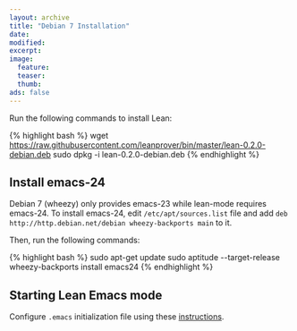 ```yaml
---
layout: archive
title: "Debian 7 Installation"
date:
modified:
excerpt:
image:
  feature:
  teaser:
  thumb:
ads: false
---
```


Run the following commands to install Lean:

{% highlight bash %}
wget https://raw.githubusercontent.com/leanprover/bin/master/lean-0.2.0-debian.deb
sudo dpkg -i lean-0.2.0-debian.deb
{% endhighlight %}


## Install emacs-24

Debian 7 (wheezy) only provides emacs-23 while lean-mode requires
emacs-24. To install emacs-24, edit `/etc/apt/sources.list` file and
add `deb http://http.debian.net/debian wheezy-backports main` to it.

Then, run the following commands:

{% highlight bash %}
sudo apt-get update
sudo aptitude --target-release wheezy-backports install emacs24
{% endhighlight %}

## Starting Lean Emacs mode

Configure `.emacs` initialization file using these
[instructions](https://github.com/leanprover/lean/blob/master/src/emacs/README.md).
